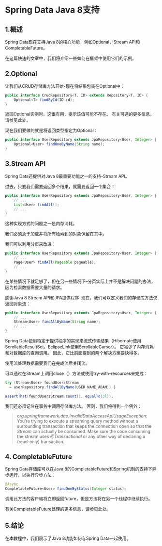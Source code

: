 # Spring Data Java 8支持

## 1.概述
Spring Data现在支持Java 8的核心功能，例如Optional，Stream API和CompletableFuture。

在这篇快速的文章中，我们将介绍一些如何在框架中使用它们的示例。

## 2.Optional
让我们从CRUD存储库方法开始-现在将结果包装在Optional中：

```java
public interface CrudRepository<T, ID> extends Repository<T, ID> {
    Optional<T> findById(ID id);   
}
```

返回Optional实例时，这很有用，提示该值可能不存在。 有关可选的更多信息，请参见此处。

现在我们要做的就是将返回类型指定为Optional：

```java
public interface UserRepository extends JpaRepository<User, Integer> {
    Optional<User> findOneByName(String name);
}
```

## 3.Stream API
Spring Data还提供对Java 8最重要功能之一的支持-Stream API。

过去，只要我们需要返回多个结果，就需要返回一个集合：

```java
public interface UserRepository extends JpaRepository<User, Integer> {
    // ...
    List<User> findAll();
    // ...
}
```

这种实现方式的问题之一是内存消耗。

我们必须急于加载并将所有检索到的对象保留在其中。

我们可以利用分页来改进：

```java
public interface UserRepository extends JpaRepository<User, Integer> {
    // ...
    Page<User> findAll(Pageable pageable);
    // ...
}
```

在某些情况下就足够了，但在另一些情况下–分页实际上并不是解决问题的办法，因为检索数据需要大量的请求。

感谢Java 8 Stream API和JPA提供程序–现在，我们可以定义我们的存储库方法仅返回对象流：

```java
public interface UserRepository extends JpaRepository<User, Integer> {
    // ...
    Stream<User> findAllByName(String name);
    // ...
}
```

Spring Data使用特定于提供程序的实现来流式传输结果（Hibernate使用ScrollableResultSet，EclipseLink使用ScrollableCursor）。 它减少了内存消耗和对数据库的查询调用。 因此，它比前面提到的两个解决方案要快得多。

使用流处理数据需要我们在完成流后关闭流。

可以通过在Stream上调用close（）方法或使用try-with-resources来完成：

```java
try (Stream<User> foundUsersStream 
  = userRepository.findAllByName(USER_NAME_ADAM)) {
  
assertThat(foundUsersStream.count(), equalTo(3l));
```

我们还必须记住在事务中调用存储库方法。 否则，我们将得到一个例外：

> *org.springframework.dao.InvalidDataAccessApiUsageException*: You're trying to execute a streaming query method without a surrounding transaction that keeps the connection open so that the *Stream* can actually be consumed. Make sure the code consuming the stream uses *@Transactional* or any other way of declaring a (read-only) transaction.

## 4. CompletableFuture
Spring Data存储库可以在Java 8的CompletableFuture和Spring机制的支持下异步运行，以执行异步方法：

```java
@Async
CompletableFuture<User> findOneByStatus(Integer status);
```

调用此方法的客户端将立即返回future，但是方法将在另一个线程中继续执行。

有关CompletableFuture处理的更多信息，请参见此处。

## 5.结论
在本教程中，我们展示了Java 8功能如何与Spring Data一起使用。
